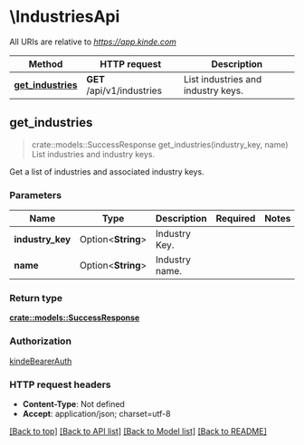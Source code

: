 # \IndustriesApi

All URIs are relative to *https://app.kinde.com*

Method | HTTP request | Description
------------- | ------------- | -------------
[**get_industries**](IndustriesApi.md#get_industries) | **GET** /api/v1/industries | List industries and industry keys.



## get_industries

> crate::models::SuccessResponse get_industries(industry_key, name)
List industries and industry keys.

Get a list of industries and associated industry keys.

### Parameters


Name | Type | Description  | Required | Notes
------------- | ------------- | ------------- | ------------- | -------------
**industry_key** | Option<**String**> | Industry Key. |  |
**name** | Option<**String**> | Industry name. |  |

### Return type

[**crate::models::SuccessResponse**](success_response.md)

### Authorization

[kindeBearerAuth](../README.md#kindeBearerAuth)

### HTTP request headers

- **Content-Type**: Not defined
- **Accept**: application/json; charset=utf-8

[[Back to top]](#) [[Back to API list]](../README.md#documentation-for-api-endpoints) [[Back to Model list]](../README.md#documentation-for-models) [[Back to README]](../README.md)

